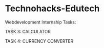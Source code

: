 # Technohacks-Edutech
Webdevelopment Internship Tasks:

TASK 3: CALCULATOR

TASK 4: CURRENCY CONVERTER
